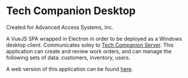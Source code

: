 # Tech Companion Desktop

Created for Advanced Access Systems, Inc.

A VueJS SPA wrapped in Electron in order to be deployed as a Windows desktop client. Communicates soley to [Tech Companion Server](https://github.com/ialej001/TechCompanionServer). This application can create and review work orders, and can manage the following sets of data: customers, inventory, users.

A web version of this application can be found [here]().